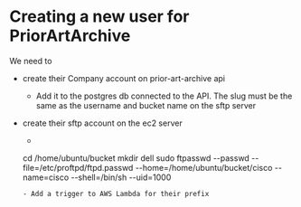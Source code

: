# Creating a new user for PriorArtArchive

We need to 
- create their Company account on prior-art-archive api
	- Add it to the postgres db connected to the API. The slug must be the same as the username and bucket name on the sftp server

- create their sftp account on the ec2 server
	- ```
	cd /home/ubuntu/bucket
	mkdir dell
	sudo ftpasswd --passwd --file=/etc/proftpd/ftpd.passwd --home=/home/ubuntu/bucket/cisco --name=cisco --shell=/bin/sh --uid=1000
	```
	- Add a trigger to AWS Lambda for their prefix